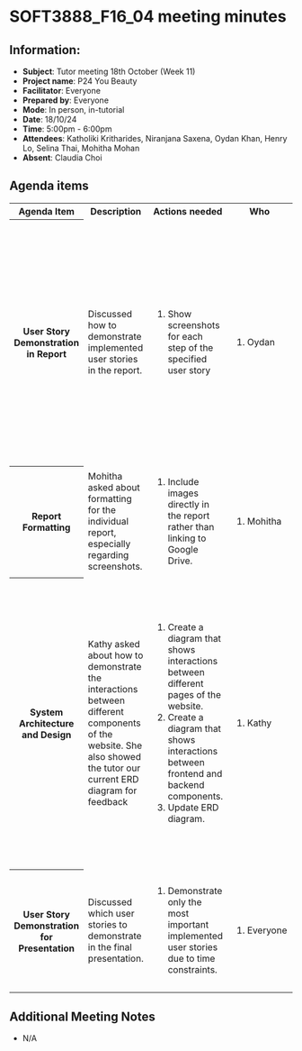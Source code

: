 # SOFT3888_F16_04 meeting minutes

## Information:
- **Subject**: Tutor meeting 18th October (Week 11)
- **Project name**: P24 You Beauty
- **Facilitator**: Everyone
- **Prepared by**: Everyone
- **Mode**: In person, in-tutorial
- **Date**: 18/10/24
- **Time**: 5:00pm - 6:00pm
- **Attendees**: Katholiki Kritharides, Niranjana Saxena, Oydan Khan, Henry Lo, Selina Thai, Mohitha Mohan
- **Absent**: Claudia Choi

## Agenda items

<table>

<tr>
    <th> Agenda Item </th>
    <th> Description </th>
    <th> Actions needed</th>
    <th> Who </th>
    <th> Notes/Decisions </th>
</tr>

<tr>
    <th> User Story Demonstration in Report </th>
    <td> Discussed how to demonstrate implemented user stories in the report. </td>
    <td><ol>
        <li>Show screenshots for each step of the specified user story</li>
    </ol>
    </td>
    <td><ol>
        <li>Oydan</li>
    </ol>
    </td>
    <td><ul>
        <li>Screenshots need to be included for multiple steps of a user story, starting from step 1 to step n <ul>
            <li>e.g. for the user story: "customer makes a booking", you would start with: step 1: customer selects a specific salon.</li>
        </ul>
    </ul>
    </td>
</tr>

<tr>
    <th> Report Formatting </th>
    <td> Mohitha asked about formatting for the individual report, especially regarding screenshots. </td>
    <td><ol>
        <li>Include images directly in the report rather than linking to Google Drive.</li>
    </ol>
    </td>
    <td><ol>
        <li>Mohitha</li>
    </ol>
    </td>
    <td><ul>
        <li>Tutor prefers having images included directly in the report instead of linking to a folder with screenshots.</li>
    </ul>
    </td>
</tr>

<tr>
    <th> System Architecture and Design </th>
    <td> Kathy asked about how to demonstrate the interactions between different components of the website. She also showed the tutor our current ERD diagram for feedback </td>
    <td><ol>
        <li>Create a diagram that shows interactions between different pages of the website.</li>
        <li>Create a diagram that shows interactions between frontend and backend components.</li>
        <li>Update ERD diagram.</li>
    </ol>
    </td>
    <td><ol>
        <li>Kathy</li>
    </ol>
    </td>
    <td><ul>
        <li>Kathy discussed examples of diagrams for system architecture.</li>
        <li>Tutor suggested making a diagram showing interactions between website pages</li>
        <li>for the Entity Relationship Diagram (ERD), tutor suggested adding more details about the data types for each table field.</li>
    </ul>
    </td>
</tr>

<tr>
    <th> User Story Demonstration for Presentation </th>
    <td> Discussed which user stories to demonstrate in the final presentation. </td>
    <td><ol>
        <li>Demonstrate only the most important implemented user stories due to time constraints.</li>
    </ol>
    </td>
    <td><ol>
        <li>Everyone</li>
    </ol>
    </td>
    <td><ul>
        <li>Tutor recommended focusing on key user stories for the presentation to manage time efficiently.</li>
    </ul>
    </td>
</tr>


</table>

## Additional Meeting Notes
- N/A
